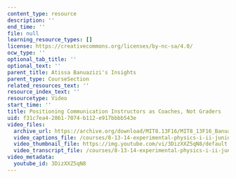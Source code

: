 ```yaml
---
content_type: resource
description: ''
end_time: ''
file: null
learning_resource_types: []
license: https://creativecommons.org/licenses/by-nc-sa/4.0/
ocw_type: ''
optional_tab_title: ''
optional_text: ''
parent_title: Atissa Banuazizi's Insights
parent_type: CourseSection
related_resources_text: ''
resource_index_text: ''
resourcetype: Video
start_time: ''
title: Positioning Communication Instructors as Coaches, Not Graders
uid: f31c7ea4-2861-7074-b112-e917bbbb543e
video_files:
  archive_url: https://archive.org/download/MIT8.13F16/MIT8_13F16_Banuazizi_Coaches_not_Graders_300k.mp4
  video_captions_file: /courses/8-13-14-experimental-physics-i-ii-junior-lab-fall-2016-spring-2017/7513a13350685708aa93114ce2fc0155_3DizXXZ5qN8.vtt
  video_thumbnail_file: https://img.youtube.com/vi/3DizXXZ5qN8/default.jpg
  video_transcript_file: /courses/8-13-14-experimental-physics-i-ii-junior-lab-fall-2016-spring-2017/f1d747d34f0b9b21e689e681b1618402_3DizXXZ5qN8.pdf
video_metadata:
  youtube_id: 3DizXXZ5qN8
---
```

